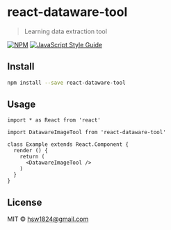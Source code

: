 # react-dataware-tool

> Learning data extraction tool

[![NPM](https://img.shields.io/npm/v/react-dataware-tool.svg)](https://www.npmjs.com/package/react-dataware-tool) [![JavaScript Style Guide](https://img.shields.io/badge/code_style-standard-brightgreen.svg)](https://standardjs.com)

## Install

```bash
npm install --save react-dataware-tool
```

## Usage

```tsx
import * as React from 'react'

import DatawareImageTool from 'react-dataware-tool'

class Example extends React.Component {
  render () {
    return (
      <DatawareImageTool />
    )
  }
}
```

## License

MIT © [hsw1824@gmail.com](https://github.com/hsw1824@gmail.com)
